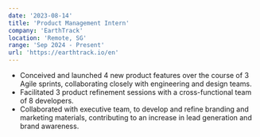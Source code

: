 ```yaml
---
date: '2023-08-14'
title: 'Product Management Intern'
company: 'EarthTrack'
location: 'Remote, SG'
range: 'Sep 2024 - Present'
url: 'https://earthtrack.io/en'
---
```


- Conceived and launched 4 new product features over the course of 3 Agile sprints, collaborating closely with engineering and design teams.
- Facilitated 3 product refinement sessions with a cross-functional team of 8 developers.
- Collaborated with executive team, to develop and refine branding and marketing materials, contributing to an increase in lead generation and brand awareness.
